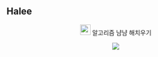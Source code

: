 ## Halee


<p align="center">
<img src="https://private-user-images.githubusercontent.com/140046698/311904620-97ed17d9-4bbf-4778-9814-61df999f7801.png?jwt=eyJhbGciOiJIUzI1NiIsInR5cCI6IkpXVCJ9.eyJpc3MiOiJnaXRodWIuY29tIiwiYXVkIjoicmF3LmdpdGh1YnVzZXJjb250ZW50LmNvbSIsImtleSI6ImtleTUiLCJleHAiOjE3MTAyODk4ODUsIm5iZiI6MTcxMDI4OTU4NSwicGF0aCI6Ii8xNDAwNDY2OTgvMzExOTA0NjIwLTk3ZWQxN2Q5LTRiYmYtNDc3OC05ODE0LTYxZGY5OTlmNzgwMS5wbmc_WC1BbXotQWxnb3JpdGhtPUFXUzQtSE1BQy1TSEEyNTYmWC1BbXotQ3JlZGVudGlhbD1BS0lBVkNPRFlMU0E1M1BRSzRaQSUyRjIwMjQwMzEzJTJGdXMtZWFzdC0xJTJGczMlMkZhd3M0X3JlcXVlc3QmWC1BbXotRGF0ZT0yMDI0MDMxM1QwMDI2MjVaJlgtQW16LUV4cGlyZXM9MzAwJlgtQW16LVNpZ25hdHVyZT0xOTQ3Mjk3MTY2MGZkNTM0OWM4YmE5MWY5MzQ3ZjkwZGRjYjM0N2EyYmRiZjYyZjQ2ZTc1MDBmNThiMzlhODZjJlgtQW16LVNpZ25lZEhlYWRlcnM9aG9zdCZhY3Rvcl9pZD0wJmtleV9pZD0wJnJlcG9faWQ9MCJ9.PYaWQ9TFMUKmgAZWTJ1WuNhj_BlmMTrsoii915VDJx8" width="24" height="24">  알고리즘 냠냠 해치우기
</p>
<p align="center">
<img src="https://private-user-images.githubusercontent.com/140046698/311903335-91895c3a-a5a8-4425-977e-af9463efc5af.gif?jwt=eyJhbGciOiJIUzI1NiIsInR5cCI6IkpXVCJ9.eyJpc3MiOiJnaXRodWIuY29tIiwiYXVkIjoicmF3LmdpdGh1YnVzZXJjb250ZW50LmNvbSIsImtleSI6ImtleTUiLCJleHAiOjE3MTA4NTE2MjgsIm5iZiI6MTcxMDg1MTMyOCwicGF0aCI6Ii8xNDAwNDY2OTgvMzExOTAzMzM1LTkxODk1YzNhLWE1YTgtNDQyNS05NzdlLWFmOTQ2M2VmYzVhZi5naWY_WC1BbXotQWxnb3JpdGhtPUFXUzQtSE1BQy1TSEEyNTYmWC1BbXotQ3JlZGVudGlhbD1BS0lBVkNPRFlMU0E1M1BRSzRaQSUyRjIwMjQwMzE5JTJGdXMtZWFzdC0xJTJGczMlMkZhd3M0X3JlcXVlc3QmWC1BbXotRGF0ZT0yMDI0MDMxOVQxMjI4NDhaJlgtQW16LUV4cGlyZXM9MzAwJlgtQW16LVNpZ25hdHVyZT0xNjkzZjVjYWZkNTM3MmJmY2UxNDE1NmJhN2FhYzdiZDk5ODdjMjUzODNhNDljNzJlZjk0NjgwYWM4ZGY2YTY2JlgtQW16LVNpZ25lZEhlYWRlcnM9aG9zdCZhY3Rvcl9pZD0wJmtleV9pZD0wJnJlcG9faWQ9MCJ9.W9MpXA5327rNvaTT49Y_PkLAjlNEn0RFPrfQPF3FDcw">
</p>
